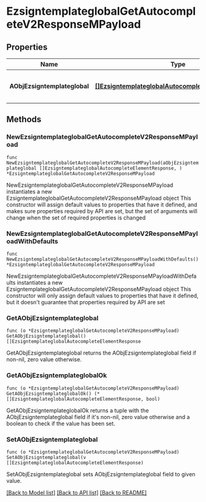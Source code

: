 # EzsigntemplateglobalGetAutocompleteV2ResponseMPayload

## Properties

Name | Type | Description | Notes
------------ | ------------- | ------------- | -------------
**AObjEzsigntemplateglobal** | [**[]EzsigntemplateglobalAutocompleteElementResponse**](EzsigntemplateglobalAutocompleteElementResponse.md) | An array of Ezsigntemplateglobal autocomplete element response. | 

## Methods

### NewEzsigntemplateglobalGetAutocompleteV2ResponseMPayload

`func NewEzsigntemplateglobalGetAutocompleteV2ResponseMPayload(aObjEzsigntemplateglobal []EzsigntemplateglobalAutocompleteElementResponse, ) *EzsigntemplateglobalGetAutocompleteV2ResponseMPayload`

NewEzsigntemplateglobalGetAutocompleteV2ResponseMPayload instantiates a new EzsigntemplateglobalGetAutocompleteV2ResponseMPayload object
This constructor will assign default values to properties that have it defined,
and makes sure properties required by API are set, but the set of arguments
will change when the set of required properties is changed

### NewEzsigntemplateglobalGetAutocompleteV2ResponseMPayloadWithDefaults

`func NewEzsigntemplateglobalGetAutocompleteV2ResponseMPayloadWithDefaults() *EzsigntemplateglobalGetAutocompleteV2ResponseMPayload`

NewEzsigntemplateglobalGetAutocompleteV2ResponseMPayloadWithDefaults instantiates a new EzsigntemplateglobalGetAutocompleteV2ResponseMPayload object
This constructor will only assign default values to properties that have it defined,
but it doesn't guarantee that properties required by API are set

### GetAObjEzsigntemplateglobal

`func (o *EzsigntemplateglobalGetAutocompleteV2ResponseMPayload) GetAObjEzsigntemplateglobal() []EzsigntemplateglobalAutocompleteElementResponse`

GetAObjEzsigntemplateglobal returns the AObjEzsigntemplateglobal field if non-nil, zero value otherwise.

### GetAObjEzsigntemplateglobalOk

`func (o *EzsigntemplateglobalGetAutocompleteV2ResponseMPayload) GetAObjEzsigntemplateglobalOk() (*[]EzsigntemplateglobalAutocompleteElementResponse, bool)`

GetAObjEzsigntemplateglobalOk returns a tuple with the AObjEzsigntemplateglobal field if it's non-nil, zero value otherwise
and a boolean to check if the value has been set.

### SetAObjEzsigntemplateglobal

`func (o *EzsigntemplateglobalGetAutocompleteV2ResponseMPayload) SetAObjEzsigntemplateglobal(v []EzsigntemplateglobalAutocompleteElementResponse)`

SetAObjEzsigntemplateglobal sets AObjEzsigntemplateglobal field to given value.



[[Back to Model list]](../README.md#documentation-for-models) [[Back to API list]](../README.md#documentation-for-api-endpoints) [[Back to README]](../README.md)


